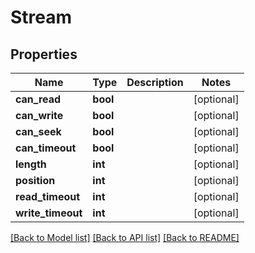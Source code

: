 # Stream

## Properties
Name | Type | Description | Notes
------------ | ------------- | ------------- | -------------
**can_read** | **bool** |  | [optional] 
**can_write** | **bool** |  | [optional] 
**can_seek** | **bool** |  | [optional] 
**can_timeout** | **bool** |  | [optional] 
**length** | **int** |  | [optional] 
**position** | **int** |  | [optional] 
**read_timeout** | **int** |  | [optional] 
**write_timeout** | **int** |  | [optional] 

[[Back to Model list]](../README.md#documentation-for-models) [[Back to API list]](../README.md#documentation-for-api-endpoints) [[Back to README]](../README.md)

